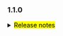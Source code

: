 <!--
 Licensed to the Apache Software Foundation (ASF) under one or more
 contributor license agreements.  See the NOTICE file distributed with
 this work for additional information regarding copyright ownership.
 The ASF licenses this file to You under the Apache License, Version 2.0
 (the "License"); you may not use this file except in compliance with
 the License.  You may obtain a copy of the License at

     http://www.apache.org/licenses/LICENSE-2.0

 Unless required by applicable law or agreed to in writing, software
 distributed under the License is distributed on an "AS IS" BASIS,
 WITHOUT WARRANTIES OR CONDITIONS OF ANY KIND, either express or implied.
 See the License for the specific language governing permissions and
 limitations under the License.
 -->

### 1.1.0

<details>	
  <summary><mark>Release notes</mark></summary>

  ### Seata-go 1.1.0

  Seata-go 1.1.0 Released.	

  Seata-go is an easy-to-use, high-performance, open source distributed transaction solution.

  The version is updated as follows:	

### feature：

- [[#477](https://github.com/seata/seata-go/pull/477)] support the use of undo log serialization and  the default json parser
- [[#463](https://github.com/seata/seata-go/pull/463)] support xa connect proxy
- [[#463](https://github.com/seata/seata-go/pull/463)] support xa resource manager
- [[#462](https://github.com/seata/seata-go/pull/462)] support xa datasource manager
- [[#446](https://github.com/seata/seata-go/pull/446)] support gorm framework
- [[#444](https://github.com/seata/seata-go/pull/444)] support BZip2Compressor
- [[#433](https://github.com/seata/seata-go/pull/433)] support xa connect manager

### bugfix：

- [[#491](https://github.com/seata/seata-go/pull/491)] fix execute select for update SQL bug 
- [[#495](https://github.com/seata/seata-go/pull/495)] fix undo log sql type bug
- [[#487](https://github.com/seata/seata-go/pull/487)] fix at bug when execute
- [[#472](https://github.com/seata/seata-go/pull/472)] fix missing value of context When using global transactions
- [[#461](https://github.com/seata/seata-go/pull/461)] fix the problem of error_code_test
- [[#459](https://github.com/seata/seata-go/pull/459)] fix the rollback error log
- [[#452](https://github.com/seata/seata-go/pull/452)] fix autoincrement insert panic
- [[#466](https://github.com/seata/seata-go/pull/466)] fix some typo


### optimize:

- [[#507](https://github.com/seata/seata-go/pull/507)] optimize multi update SQL executor
- [[#505](https://github.com/seata/seata-go/pull/505)] optimize multi delete SQL executor
- [[#482](https://github.com/seata/seata-go/pull/482)] refactor logic of multiple delete sql in at mode
- [[#481](https://github.com/seata/seata-go/pull/481)] refactor logic of multiple update sql in at mode
- [[#478](https://github.com/seata/seata-go/pull/478)] refactor logic of select for update sql
- [[#456](https://github.com/seata/seata-go/pull/456)] refactor logic of insert on update sql
- [[#453](https://github.com/seata/seata-go/pull/453)] optimize the messageType and transactionErrorCode
- [[#447](https://github.com/seata/seata-go/pull/447)] optimize the datasource init
- [[#436](https://github.com/seata/seata-go/pull/436)] use the config to refactor the project
- [[#430](https://github.com/seata/seata-go/pull/430)] Optimize getty config


### test:

- [[#445](https://github.com/seata/seata-go/pull/445)] add unit test for TransactionErrorCode and MessageType

### doc:

- [[#492](https://github.com/seata/seata-go/pull/492)] update feature list of readme
- [[#489](https://github.com/seata/seata-go/pull/489)] add change-log of version 1.1.0
- [[#443](https://github.com/seata/seata-go/pull/443)] rename change-log to 1.0.3
- [[#431](https://github.com/seata/seata-go/pull/431)] add the changes log

### contributors:

Thanks to these contributors for their code commits. Please report an unintended omission.  

- [luky116](https://github.com/luky116)
- [georgehao](https://github.com/georgehao)
- [lxfeng1997](https://github.com/lxfeng1997)
- [106umao](https://github.com/106umao)
- [wang1309](https://github.com/wang1309)
- [iSuperCoder](https://github.com/iSuperCoder)
- [Charlie17Li](https://github.com/Charlie17Li)
- [Code-Fight](https://github.com/Code-Fight)
- [Kirhaku](https://github.com/Kirhaku)
- [Vaderkai](https://github.com/VaderKai)
- [springrain](https://github.com/springrain)
- [Shaozhou Hu](https://github.com/raspberry-hu)
- [finkyky](https://github.com/Finkyky)

Also, we receive many valuable issues, questions and advices from our community. Thanks all.

</detail>